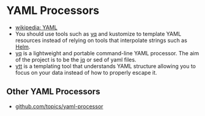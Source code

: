 # YAML Processors
- [wikipedia: YAML](https://en.wikipedia.org/wiki/YAML)
- You should use tools such as [yq](https://mikefarah.gitbook.io/yq/) and kustomize to template YAML resources instead of relying on tools that interpolate strings such as [Helm](https://helm.sh/). 
- [yq](https://mikefarah.gitbook.io/yq/) is a lightweight and portable command-line YAML processor. The aim of the project is to be the [jq](https://github.com/stedolan/jq) or sed of yaml files.
- [ytt](https://get-ytt.io/) is a templating tool that understands YAML structure allowing you to focus on your data instead of how to properly escape it.

## Other YAML Processors
- [github.com/topics/yaml-processor](https://github.com/topics/yaml-processor)
